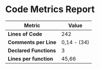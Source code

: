 # Code Metrics Report

| Metric                          | Value       |
|---------------------------------|-------------|
| **Lines of Code**               | 242         |
| **Comments per Line**           | 0,14 - (34) |
| **Declared Functions**          | 3           |
| **Lines per function**          | 45,66        |


